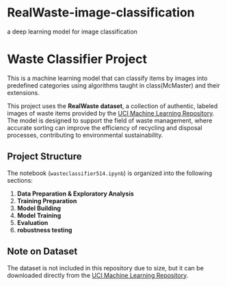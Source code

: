 # RealWaste-image-classification
a deep learning model for image classification

# Waste Classifier Project

This is a machine learning model that can classify items by images into predefined categories using algorithms taught in class(McMaster) and their extensions.

This project uses the **RealWaste dataset**, a collection of authentic, labeled images of waste items provided by the [UCI Machine Learning Repository](https://archive.ics.uci.edu/dataset/908/realwaste). The model is designed to support the field of waste management, where accurate sorting can improve the efficiency of recycling and disposal processes, contributing to environmental sustainability.

## Project Structure

The notebook (`wasteclassifier514.ipynb`) is organized into the following sections:

1. **Data Preparation & Exploratory Analysis**  
2. **Training Preparation**  
3. **Model Building**  
4. **Model Training**  
5. **Evaluation**
6. **robustness testing**

## Note on Dataset
The dataset is not included in this repository due to size, but it can be downloaded directly from the [UCI Machine Learning Repository](https://archive.ics.uci.edu/dataset/908/realwaste).
